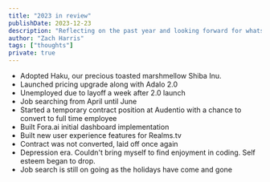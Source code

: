 ```yaml
---
title: "2023 in review"
publishDate: 2023-12-23
description: "Reflecting on the past year and looking forward for whats to come."
author: "Zach Harris"
tags: ["thoughts"]
private: true
---
```


- Adopted Haku, our precious toasted marshmellow Shiba Inu.
- Launched pricing upgrade along with Adalo 2.0
- Unemployed due to layoff a week after 2.0 launch
- Job searching from April until June
- Started a temporary contract position at Audentio with a chance to convert to full time employee
- Built Fora.ai initial dashboard implementation
- Built new user experience features for Realms.tv
- Contract was not converted, laid off once again
- Depression era. Couldn't bring myself to find enjoyment in coding. Self esteem began to drop.
- Job search is still on going as the holidays have come and gone
